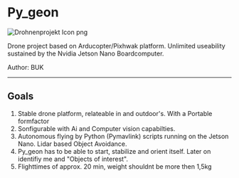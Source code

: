 # Py_geon

![Drohnenprojekt Icon png ](https://github.com/git-blame-BUK/Py_geon/assets/132343254/ce2f0dbe-5c4d-4792-b93a-b08d92140918)





Drone project based on Arducopter/Pixhwak platform. Unlimited useability sustained by the Nvidia Jetson Nano Boardcomputer.

Author: BUK

-----------------------------------------------------------------------------------------------------------------------------------------------------------------------

## Goals
1. Stable drone platform, relateable in and outdoor's. With a Portable formfactor
2. Sonfigurable with Ai and Computer vision capabilties.
3. Autonomous flying by Python (Pymavlink) scripts running on the Jetson Nano. Lidar based Object Avoidance.
4. Py_geon has to be able to start, stabilize and orient itself. Later on identifiy me and "Objects of interest".
5. Flighttimes of approx. 20 min, weight shouldnt be more then 1,5kg
































